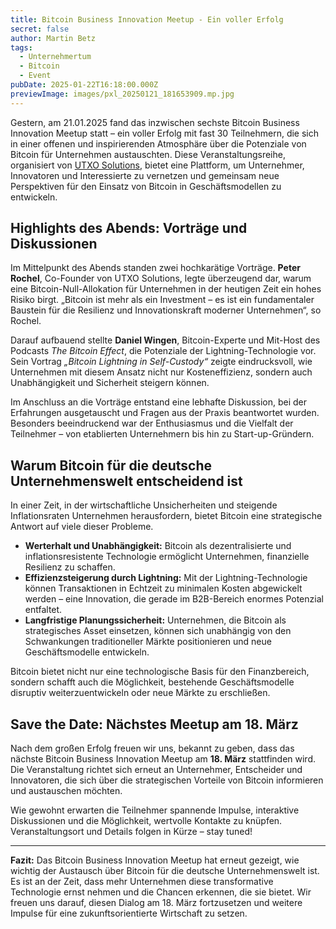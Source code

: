 ```yaml
---
title: Bitcoin Business Innovation Meetup - Ein voller Erfolg
secret: false
author: Martin Betz
tags:
  - Unternehmertum
  - Bitcoin
  - Event
pubDate: 2025-01-22T16:18:00.000Z
previewImage: images/pxl_20250121_181653909.mp.jpg
---
```

Gestern, am 21.01.2025 fand das inzwischen sechste Bitcoin Business Innovation Meetup statt – ein voller Erfolg mit fast 30 Teilnehmern, die sich in einer offenen und inspirierenden Atmosphäre über die Potenziale von Bitcoin für Unternehmen austauschten. Diese Veranstaltungsreihe, organisiert von [UTXO Solutions](https://utxo.solutions), bietet eine Plattform, um Unternehmer, Innovatoren und Interessierte zu vernetzen und gemeinsam neue Perspektiven für den Einsatz von Bitcoin in Geschäftsmodellen zu entwickeln.

## Highlights des Abends: Vorträge und Diskussionen

Im Mittelpunkt des Abends standen zwei hochkarätige Vorträge. **Peter Rochel**, Co-Founder von UTXO Solutions, legte überzeugend dar, warum eine Bitcoin-Null-Allokation für Unternehmen in der heutigen Zeit ein hohes Risiko birgt. „Bitcoin ist mehr als ein Investment – es ist ein fundamentaler Baustein für die Resilienz und Innovationskraft moderner Unternehmen“, so Rochel.

Darauf aufbauend stellte **Daniel Wingen**, Bitcoin-Experte und Mit-Host des Podcasts *The Bitcoin Effect*, die Potenziale der Lightning-Technologie vor. Sein Vortrag *„Bitcoin Lightning in Self-Custody“* zeigte eindrucksvoll, wie Unternehmen mit diesem Ansatz nicht nur Kosteneffizienz, sondern auch Unabhängigkeit und Sicherheit steigern können.

Im Anschluss an die Vorträge entstand eine lebhafte Diskussion, bei der Erfahrungen ausgetauscht und Fragen aus der Praxis beantwortet wurden. Besonders beeindruckend war der Enthusiasmus und die Vielfalt der Teilnehmer – von etablierten Unternehmern bis hin zu Start-up-Gründern.

## Warum Bitcoin für die deutsche Unternehmenswelt entscheidend ist

In einer Zeit, in der wirtschaftliche Unsicherheiten und steigende Inflationsraten Unternehmen herausfordern, bietet Bitcoin eine strategische Antwort auf viele dieser Probleme.

* **Werterhalt und Unabhängigkeit:** Bitcoin als dezentralisierte und inflationsresistente Technologie ermöglicht Unternehmen, finanzielle Resilienz zu schaffen.
* **Effizienzsteigerung durch Lightning:** Mit der Lightning-Technologie können Transaktionen in Echtzeit zu minimalen Kosten abgewickelt werden – eine Innovation, die gerade im B2B-Bereich enormes Potenzial entfaltet.
* **Langfristige Planungssicherheit:** Unternehmen, die Bitcoin als strategisches Asset einsetzen, können sich unabhängig von den Schwankungen traditioneller Märkte positionieren und neue Geschäftsmodelle entwickeln.

Bitcoin bietet nicht nur eine technologische Basis für den Finanzbereich, sondern schafft auch die Möglichkeit, bestehende Geschäftsmodelle disruptiv weiterzuentwickeln oder neue Märkte zu erschließen.

## Save the Date: Nächstes Meetup am 18. März

Nach dem großen Erfolg freuen wir uns, bekannt zu geben, dass das nächste Bitcoin Business Innovation Meetup am **18. März** stattfinden wird. Die Veranstaltung richtet sich erneut an Unternehmer, Entscheider und Innovatoren, die sich über die strategischen Vorteile von Bitcoin informieren und austauschen möchten.

Wie gewohnt erwarten die Teilnehmer spannende Impulse, interaktive Diskussionen und die Möglichkeit, wertvolle Kontakte zu knüpfen. Veranstaltungsort und Details folgen in Kürze – stay tuned!

- - -

**Fazit:** Das Bitcoin Business Innovation Meetup hat erneut gezeigt, wie wichtig der Austausch über Bitcoin für die deutsche Unternehmenswelt ist. Es ist an der Zeit, dass mehr Unternehmen diese transformative Technologie ernst nehmen und die Chancen erkennen, die sie bietet. Wir freuen uns darauf, diesen Dialog am 18. März fortzusetzen und weitere Impulse für eine zukunftsorientierte Wirtschaft zu setzen.

```

```
